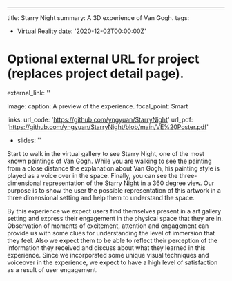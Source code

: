 ---
title: Starry Night
summary: A 3D experience of Van Gogh.
tags:
  - Virtual Reality
date: '2020-12-02T00:00:00Z'

# Optional external URL for project (replaces project detail page).
external_link: ''

image:
  caption: A preview of the experience.
  focal_point: Smart

links:
url_code: 'https://github.com/yngyuan/StarryNight'
url_pdf: 'https://github.com/yngyuan/StarryNight/blob/main/VE%20Poster.pdf'

- slides: ''

Start to walk in the virtual gallery to see Starry Night, one of the most known paintings of Van Gogh. While you are walking to see the painting from a close distance the explanation about Van Gogh, his painting style is played as a voice over in the space. Finally, you can see the three-dimensional representation of the Starry Night in a 360 degree view. Our purpose is to show the user the possible representation of this artwork in a three dimensional setting and help them to understand the space.

By this experience we expect users find themselves present in a art gallery setting and express their engagement in the physical space that they are in. Observation of moments of excitement, attention and engagement can provide us with some clues for understanding the level of immersion that they feel. Also we expect them to be able to reflect their perception of the information they received and discuss about what they learned in this experience. Since we incorporated some unique visual techniques and voiceover in the experience, we expect to have a high level of satisfaction as a result of user engagement.
